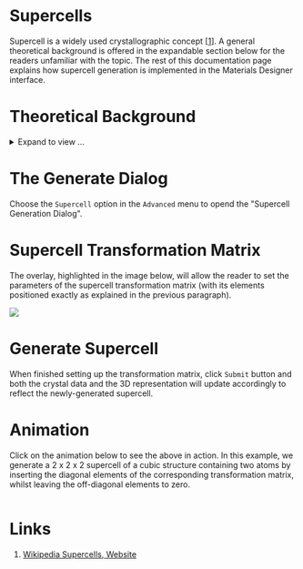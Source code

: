 # Supercells

Supercell is a widely used crystallographic concept [[1](#links)]. A general theoretical background is offered in the expandable section below for the readers unfamiliar with the topic. The rest of this documentation page explains how supercell generation is implemented in the Materials Designer interface.

# Theoretical Background

<details>
  <summary>
    Expand to view ...
  </summary>


## What are supercells?

A material has a crystal structure associated with it and the latter is described by a unit cell. There are an infinite number of unit cells U with different shapes and sizes which can describe the same crystal. The supercell S of unit cell U is defined as a cell which describes the same crystal, but has larger volume than cell U [[1](#links)].

### 2D examples

Examples of different supercells for the same underlying 2D cubic crystal are shown in the figure below. The relatively large size of such supercells has to be compared to the smaller surface area of the most basic (primitive) unit cell of this crystal containing just one lattice point, example of which is shown towards the center of the figure. Both diagonal and non-diagonal supercells are included in this picture to reflect the general scope of the supercell definition.

<img src="https://upload.wikimedia.org/wikipedia/commons/b/b0/2d_supercell_example.svg"/>

## Why are supercells useful?

There are many instances where the construction of supercells affords for an easier ascertainment of useful crystal properties and visual symmetric qualities, which could otherwise be difficult to determine by looking at just the initial cell.

### Phonon calculations

There are many occurrences of methods in computational materials science for determining crystal structure properties which rely on small perturbations of the supercells away from their original equilibrium configurations. For example, during phonon calculations by the small displacement method ("frozen phonon"), the frequencies are calculated using the finite force values computed on slightly displaced atoms in a supercell of the original structure.
 
### Conventional vs primitive cells
 
The conventional cells of body-centered (bcc) or face-centered (fcc) cubic crystals, containing two atoms and four atoms respectively, reflect more intuitively the overall symmetry of such systems. The figure below illustrates this for the example of an fcc lattice. In this image, the volume marked in red represents the primitive unit cell, whereas the over-arching cubic conventional supercell exhibits the full face-centred cubic symmetry from which the corresponding crystal structure gets its name:

<img src="/images/TGa4T.png"/>

### Defects

Finally, supercells are also commonly used in computational models of crystal defects, in order to allow for the use of periodic boundary conditions.

## How are supercells defined?

The basis vectors of unit cell U $({\vec {a}},{\vec {b}},{\vec {c}})$  can be transformed to basis vectors of supercell S $({\vec {a}}',{\vec {b}}',{\vec {c}}')$ by way of the following linear transformation:

$$
{\displaystyle {\begin{pmatrix}{\vec {a}}'&{\vec {b}}'&{\vec {c}}'\\\end{pmatrix}}={\begin{pmatrix}{\vec {a}}&{\vec {b}}&{\vec {c}}\\\end{pmatrix}}{\hat {P}}={\begin{pmatrix}{\vec {a}}&{\vec {b}}&{\vec {c}}\\\end{pmatrix}}{\begin{pmatrix}P_{11}&P_{12}&P_{13}\\P_{21}&P_{22}&P_{23}\\P_{31}&P_{32}&P_{33}\\\end{pmatrix}}} 
$$

where ${\hat {P}}$ is the corresponding linear transformation matrix. All items $P_{ij}$ should be integer numbers, and it is furthermore required that $\det({\hat {P}})>1$ (with $\det({\hat {P}})=1$ the transformation preserves the volume of the original unit cell). For example, the matrix

$$
{\displaystyle P_{P\rightarrow I}={\begin{pmatrix}0&1&1\\1&0&1\\1&1&0\\\end{pmatrix}}}
$$

transforms the primitive cell of a body-centered cubic lattice to its fully-symmetric conventional unit cell.
 
Another particular case of the transformation is a diagonal form $P_{i\neq j}=0$ of the matrix. This type of transformation is referred to as diagonal supercell expansion, and can be interpreted as a simple repetition of the initial cell over its crystallographic axes.

</details>

# The Generate Dialog

Choose the `Supercell` option in the `Advanced` menu to opend the "Supercell Generation Dialog". 

# Supercell Transformation Matrix 

The overlay, highlighted in the image below, will allow the reader to set the parameters of the supercell transformation matrix (with its elements positioned exactly as explained in the previous paragraph). 

<img src="/images/generate-supercell.png"/>

# Generate Supercell

When finished setting up the transformation matrix, click `Submit` button and both the crystal data and the 3D representation will update accordingly to reflect the newly-generated supercell.

# Animation

Click on the animation below to see the above in action. In this example, we generate a 2 x 2 x 2 supercell of a cubic structure containing two atoms by inserting the diagonal elements of the corresponding transformation matrix, whilst leaving the off-diagonal elements to zero.

<img data-gifffer="/images/CreateMaterialSupercell.gif" />

# Links

1. [Wikipedia Supercells, Website](https://en.wikipedia.org/wiki/Supercell_(crystal))
